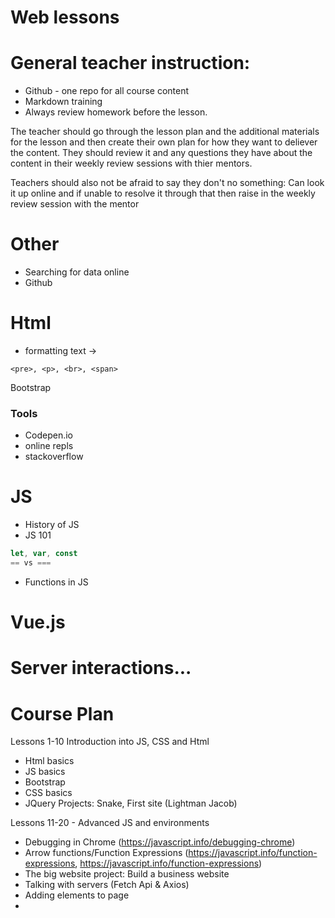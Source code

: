 # Web lessons

# General teacher instruction:
- Github - one repo for all course content
- Markdown training
- Always review homework before the lesson. 

The teacher should go through the lesson plan and the additional materials for the lesson and then create their own plan for how they want to deliever the content. They should review it and any questions they have about the content in their weekly review sessions with thier mentors.

Teachers should also not be afraid to say they don't no something: Can look it up online and if unable to resolve it through that then raise in the weekly review session with the mentor



# Other
- Searching for data online
- Github


# Html
- formatting text ->
```
<pre>, <p>, <br>, <span>
```

Bootstrap

### Tools
- Codepen.io
- online repls
- stackoverflow



# JS 
- History of JS
- JS 101
```js
let, var, const
== vs ===
```
- Functions in JS


# Vue.js


# Server interactions...



# Course Plan
Lessons 1-10 Introduction into JS, CSS and Html
- Html basics
- JS basics
- Bootstrap
- CSS basics
- JQuery
Projects: Snake, First site (Lightman Jacob)

Lessons 11-20 - Advanced JS and environments
- Debugging in Chrome (https://javascript.info/debugging-chrome)
- Arrow functions/Function Expressions  (https://javascript.info/function-expressions, https://javascript.info/function-expressions)
- The big website project: Build a business website
- Talking with servers  (Fetch Api & Axios)
- Adding elements to page
-
